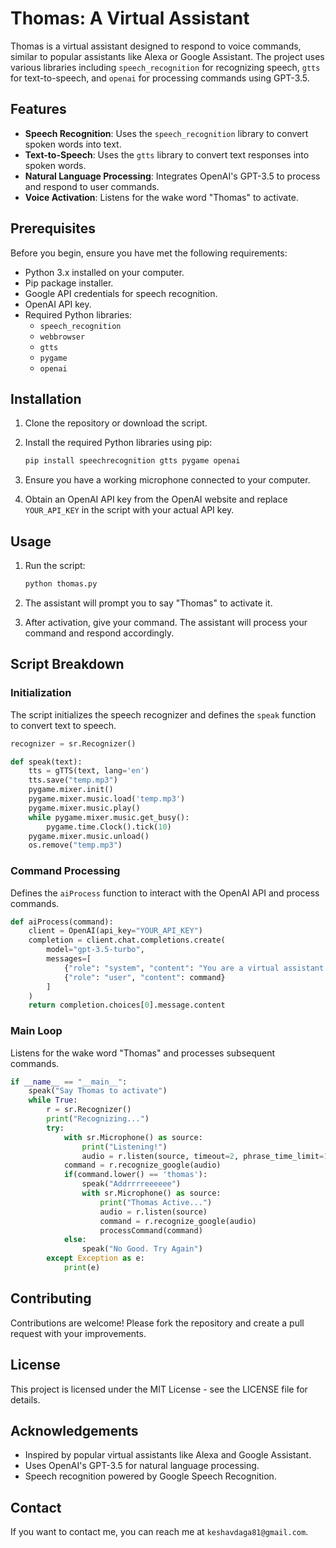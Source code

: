 # Thomas: A Virtual Assistant

Thomas is a virtual assistant designed to respond to voice commands, similar to popular assistants like Alexa or Google Assistant. The project uses various libraries including `speech_recognition` for recognizing speech, `gtts` for text-to-speech, and `openai` for processing commands using GPT-3.5.

## Features

- **Speech Recognition**: Uses the `speech_recognition` library to convert spoken words into text.
- **Text-to-Speech**: Uses the `gtts` library to convert text responses into spoken words.
- **Natural Language Processing**: Integrates OpenAI's GPT-3.5 to process and respond to user commands.
- **Voice Activation**: Listens for the wake word "Thomas" to activate.

## Prerequisites

Before you begin, ensure you have met the following requirements:

- Python 3.x installed on your computer.
- Pip package installer.
- Google API credentials for speech recognition.
- OpenAI API key.
- Required Python libraries:
  - `speech_recognition`
  - `webbrowser`
  - `gtts`
  - `pygame`
  - `openai`

## Installation

1. Clone the repository or download the script.

2. Install the required Python libraries using pip:
    ```sh
    pip install speechrecognition gtts pygame openai
    ```

3. Ensure you have a working microphone connected to your computer.

4. Obtain an OpenAI API key from the OpenAI website and replace `YOUR_API_KEY` in the script with your actual API key.

## Usage

1. Run the script:
    ```sh
    python thomas.py
    ```

2. The assistant will prompt you to say "Thomas" to activate it.

3. After activation, give your command. The assistant will process your command and respond accordingly.

## Script Breakdown

### Initialization

The script initializes the speech recognizer and defines the `speak` function to convert text to speech.

```python
recognizer = sr.Recognizer()

def speak(text):
    tts = gTTS(text, lang='en')
    tts.save("temp.mp3")
    pygame.mixer.init()
    pygame.mixer.music.load('temp.mp3')
    pygame.mixer.music.play()
    while pygame.mixer.music.get_busy():
        pygame.time.Clock().tick(10)
    pygame.mixer.music.unload()
    os.remove("temp.mp3")
```

### Command Processing

Defines the `aiProcess` function to interact with the OpenAI API and process commands.

```python
def aiProcess(command):
    client = OpenAI(api_key="YOUR_API_KEY")
    completion = client.chat.completions.create(
        model="gpt-3.5-turbo",
        messages=[
            {"role": "system", "content": "You are a virtual assistant named Thomas skilled in general tasks like Alexa. Give short responses"},
            {"role": "user", "content": command}
        ]
    )
    return completion.choices[0].message.content
```

### Main Loop

Listens for the wake word "Thomas" and processes subsequent commands.

```python
if __name__ == "__main__":
    speak("Say Thomas to activate")
    while True:
        r = sr.Recognizer()
        print("Recognizing...")
        try:
            with sr.Microphone() as source:
                print("Listening!")
                audio = r.listen(source, timeout=2, phrase_time_limit=1)
            command = r.recognize_google(audio)
            if(command.lower() == 'thomas'):
                speak("Addrrrreeeeee")
                with sr.Microphone() as source:
                    print("Thomas Active...")
                    audio = r.listen(source)
                    command = r.recognize_google(audio)
                    processCommand(command)
            else:
                speak("No Good. Try Again")
        except Exception as e:
            print(e)
```

## Contributing

Contributions are welcome! Please fork the repository and create a pull request with your improvements.

## License

This project is licensed under the MIT License - see the LICENSE file for details.

## Acknowledgements

- Inspired by popular virtual assistants like Alexa and Google Assistant.
- Uses OpenAI's GPT-3.5 for natural language processing.
- Speech recognition powered by Google Speech Recognition.

## Contact

If you want to contact me, you can reach me at `keshavdaga81@gmail.com`.
